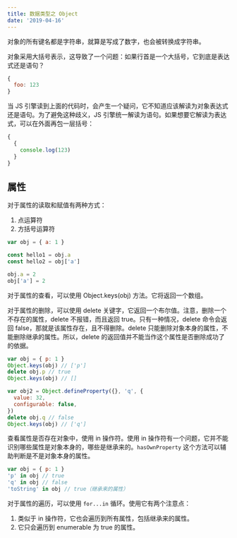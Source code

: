 ```yaml
---
title: 数据类型之 Object
date: '2019-04-16'
---
```


对象的所有键名都是字符串，就算是写成了数字，也会被转换成字符串。

对象采用大括号表示，这导致了一个问题：如果行首是一个大括号，它到底是表达式还是语句？

```javascript
{
  foo: 123
}
```

当 JS 引擎读到上面的代码时，会产生一个疑问，它不知道应该解读为对象表达式还是语句。为了避免这种歧义，JS 引擎统一解读为语句。如果想要它解读为表达式，可以在外面再包一层括号：

```javascript
{
  {
    console.log(123)
  }
}
```

## 属性

对于属性的读取和赋值有两种方式：

1. 点运算符
2. 方括号运算符

```javascript
var obj = { a: 1 }

const hello1 = obj.a
const hello2 = obj['a']

obj.a = 2
obj['a'] = 2
```

对于属性的查看，可以使用 Object.keys(obj) 方法。它将返回一个数组。

对于属性的删除，可以使用 delete 关键字，它返回一个布尔值。注意，删除一个不存在的属性，delete 不报错，而且返回 true。只有一种情况，delete 命令会返回 false，那就是该属性存在，且不得删除。delete 只能删除对象本身的属性，不能删除继承的属性。所以，delete 的返回值并不能当作这个属性是否删除成功了的依据。

```javascript
var obj = { p: 1 }
Object.keys(obj) // ['p']
delete obj.p // true
Object.keys(obj) // []

var obj2 = Object.defineProperty({}, 'q', {
  value: 32,
  configurable: false,
})
delete obj.q // false
Object.keys(obj) // ['q']
```

查看属性是否存在对象中，使用 in 操作符。使用 in 操作符有一个问题，它并不能识别哪些属性是对象本身的，哪些是继承来的。`hasOwnProperty` 这个方法可以辅助判断是不是对象本身的属性。

```javascript
var obj = { p: 1 }
'p' in obj // true
'q' in obj // false
'toString' in obj // true（继承来的属性）
```

对于属性的遍历，可以使用 `for...in` 循环。使用它有两个注意点：

1. 类似于 in 操作符，它也会遍历到所有属性，包括继承来的属性。
2. 它只会遍历到 enumerable 为 true 的属性。
